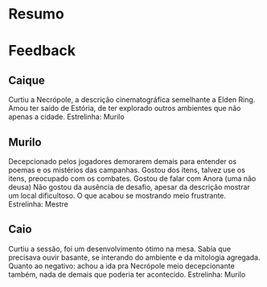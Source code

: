 # Resumo




# Feedback
## Caique
Curtiu a Necrópole, a descrição cinematográfica semelhante a Elden Ring. Amou ter saído de Estória, de ter explorado outros ambientes que não apenas a cidade.
Estrelinha: Murilo


## Murilo
Decepcionado pelos jogadores demorarem demais para entender os poemas e os mistérios das campanhas. Gostou dos itens, talvez use os itens, preocupado com os combates. Gostou de falar com Anora (uma não deusa)
Não gostou da ausência de desafio, apesar da descrição mostrar um local dificultoso. O que acabou se mostrando meio frustrante.
Estrelinha: Mestre


## Caio
Curtiu a sessão, foi um desenvolvimento ótimo na mesa. Sabia que precisava ouvir basante, se interando do ambiente e da mitologia agregada. Quanto ao negativo: achou a ida pra Necrópole meio decepcionante também, nada de demais que poderia ter acontecido.
Estrelinha: Murilo






